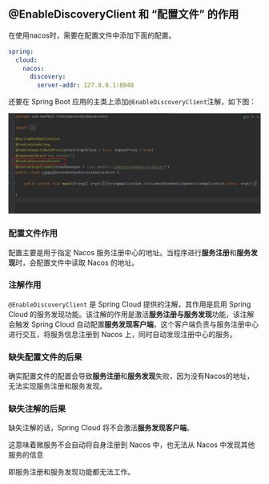 ## @EnableDiscoveryClient 和 “配置文件” 的作用

在使用nacos时，需要在配置文件中添加下面的配置。

```yaml
spring:
  cloud:
    nacos:
      discovery:
        server-addr: 127.0.0.1:8848
```

还要在 Spring Boot 应用的主类上添加`@EnableDiscoveryClient`注解，如下图：

![image-20250324162700735](./assets/Nacos-扩展/image-20250324162700735.png)

### 配置文件作用

配置主要是用于指定 Nacos 服务注册中心的地址。当程序进行**服务注册**和**服务发现**时，会配置文件中读取 Nacos 的地址。

### 注解作用

`@EnableDiscoveryClient` 是 Spring Cloud 提供的注解，其作用是启用 Spring Cloud 的服务发现功能。该注解的作用是激活**服务注册与服务发现**功能，该注解会触发 Spring Cloud 自动配置**服务发现客户端**，这个客户端负责与服务注册中心进行交互，将服务信息注册到 Nacos 上，同时自动发现注册中心的服务。

### 缺失配置文件的后果

确实配置文件的配置会导致**服务注册**和**服务发现**失败，因为没有Nacos的地址，无法实现服务注册和服务发现。

### 缺失注解的后果

缺失注解的话，Spring Cloud 将不会激活**服务发现客户端**。

这意味着微服务不会自动将自身注册到 Nacos 中，也无法从 Nacos 中发现其他服务的信息

即服务注册和服务发现功能都无法工作。